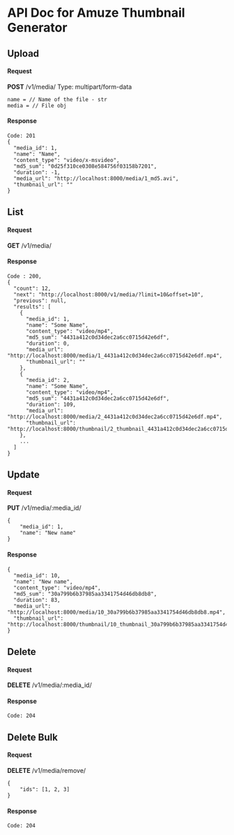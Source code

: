 # API Doc for Amuze Thumbnail Generator

## Upload
#### Request
**POST** /v1/media/
Type: multipart/form-data
```
name = // Name of the file - str
media = // File obj
```
#### Response
```
Code: 201
{
  "media_id": 1,
  "name": "Name",
  "content_type": "video/x-msvideo",
  "md5_sum": "0d25f310ce0308e584756f03158b7201",
  "duration": -1,
  "media_url": "http://localhost:8000/media/1_md5.avi",
  "thumbnail_url": ""
}
```

## List
#### Request
**GET** /v1/media/
#### Response
```
Code : 200,
{
  "count": 12,
  "next": "http://localhost:8000/v1/media/?limit=10&offset=10",
  "previous": null,
  "results": [
    {
      "media_id": 1,
      "name": "Some Name",
      "content_type": "video/mp4",
      "md5_sum": "4431a412c0d34dec2a6cc0715d42e6df",
      "duration": 0,
      "media_url": "http://localhost:8000/media/1_4431a412c0d34dec2a6cc0715d42e6df.mp4",
      "thumbnail_url": ""
    },
    {
      "media_id": 2,
      "name": "Some Name",
      "content_type": "video/mp4",
      "md5_sum": "4431a412c0d34dec2a6cc0715d42e6df",
      "duration": 109,
      "media_url": "http://localhost:8000/media/2_4431a412c0d34dec2a6cc0715d42e6df.mp4",
      "thumbnail_url": "http://localhost:8000/thumbnail/2_thumbnail_4431a412c0d34dec2a6cc0715d42e6df"
    },
    ...
  ]
}
```


## Update
#### Request
**PUT** /v1/media/:media_id/
```
{
	"media_id": 1,
	"name": "New name"
}
```
#### Response
```
{
  "media_id": 10,
  "name": "New name",
  "content_type": "video/mp4",
  "md5_sum": "30a799b6b37985aa3341754d46db8db8",
  "duration": 83,
  "media_url": "http://localhost:8000/media/10_30a799b6b37985aa3341754d46db8db8.mp4",
  "thumbnail_url": "http://localhost:8000/thumbnail/10_thumbnail_30a799b6b37985aa3341754d46db8db8.jpg"
}
```

## Delete
#### Request
**DELETE** /v1/media/:media_id/
#### Response
```
Code: 204
```

## Delete Bulk
#### Request
**DELETE** /v1/media/remove/
```
{
	"ids": [1, 2, 3]
}
```
#### Response
```
Code: 204
```
